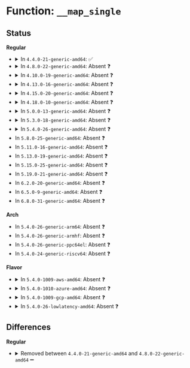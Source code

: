 # Function: <code>__map_single</code>

## Status
<b>Regular</b>
<ul>
<li>
<details>
<summary>In <code>4.4.0-21-generic-amd64</code>: ✅</summary>

```c
dma_addr_t __map_single(struct device * dev, struct dma_ops_domain * dma_dom, phys_addr_t paddr, size_t size, int dir, bool align, u64 dma_mask)
```

```json
{
  "name": "__map_single",
  "collision_type": "Unique Static",
  "inline_type": "No",
  "funcs": [
    {
      "addr": 18446744071584287616,
      "name": "__map_single",
      "external": false,
      "loc": "drivers/iommu/amd_iommu.c:2371",
      "file": "drivers/iommu/amd_iommu.c",
      "inline": "seen, unknown",
      "caller_inline": [],
      "caller_func": [
        "drivers/iommu/amd_iommu.c:map_sg",
        "drivers/iommu/amd_iommu.c:map_page",
        "drivers/iommu/amd_iommu.c:alloc_coherent"
      ]
    }
  ],
  "symbols": [
    {
      "addr": 18446744071584287616,
      "name": "__map_single",
      "section": ".text",
      "bind": "STB_LOCAL",
      "size": 1075
    }
  ]
}
```
</details>
</li>
<li>
<details>
<summary>In <code>4.8.0-22-generic-amd64</code>: Absent ❓</summary>

```json
{
  "name": "__map_single",
  "collision_type": "Unique Static",
  "inline_type": "Selective",
  "funcs": [
    {
      "addr": 18446744071584627072,
      "name": "__map_single",
      "external": false,
      "loc": "drivers/iommu/amd_iommu.c:2283",
      "file": "drivers/iommu/amd_iommu.c",
      "inline": "not declared, inlined",
      "caller_inline": [],
      "caller_func": [
        "drivers/iommu/amd_iommu.c:alloc_coherent",
        "drivers/iommu/amd_iommu.c:map_page"
      ]
    }
  ],
  "symbols": [
    {
      "addr": 18446744071584627072,
      "name": "__map_single.isra.26",
      "section": ".text",
      "bind": "STB_LOCAL",
      "size": 421
    }
  ]
}
```
</details>
</li>
<li>
<details>
<summary>In <code>4.10.0-19-generic-amd64</code>: Absent ❓</summary>

```json
{
  "name": "__map_single",
  "collision_type": "Unique Static",
  "inline_type": "Selective",
  "funcs": [
    {
      "addr": 18446744071584812176,
      "name": "__map_single",
      "external": false,
      "loc": "drivers/iommu/amd_iommu.c:2376",
      "file": "drivers/iommu/amd_iommu.c",
      "inline": "not declared, inlined",
      "caller_inline": [],
      "caller_func": [
        "drivers/iommu/amd_iommu.c:alloc_coherent",
        "drivers/iommu/amd_iommu.c:map_page"
      ]
    }
  ],
  "symbols": [
    {
      "addr": 18446744071584812176,
      "name": "__map_single.isra.25",
      "section": ".text",
      "bind": "STB_LOCAL",
      "size": 421
    }
  ]
}
```
</details>
</li>
<li>
<details>
<summary>In <code>4.13.0-16-generic-amd64</code>: Absent ❓</summary>

```json
{
  "name": "__map_single",
  "collision_type": "Unique Static",
  "inline_type": "Selective",
  "funcs": [
    {
      "addr": 18446744071584903392,
      "name": "__map_single",
      "external": false,
      "loc": "drivers/iommu/amd_iommu.c:2537",
      "file": "drivers/iommu/amd_iommu.c",
      "inline": "not declared, inlined",
      "caller_inline": [],
      "caller_func": [
        "drivers/iommu/amd_iommu.c:alloc_coherent",
        "drivers/iommu/amd_iommu.c:map_page"
      ]
    }
  ],
  "symbols": [
    {
      "addr": 18446744071584903392,
      "name": "__map_single.isra.32",
      "section": ".text",
      "bind": "STB_LOCAL",
      "size": 443
    }
  ]
}
```
</details>
</li>
<li>
<details>
<summary>In <code>4.15.0-20-generic-amd64</code>: Absent ❓</summary>

```json
{
  "name": "__map_single",
  "collision_type": "Unique Static",
  "inline_type": "Selective",
  "funcs": [
    {
      "addr": 18446744071585324400,
      "name": "__map_single",
      "external": false,
      "loc": "drivers/iommu/amd_iommu.c:2319",
      "file": "drivers/iommu/amd_iommu.c",
      "inline": "not declared, inlined",
      "caller_inline": [],
      "caller_func": [
        "drivers/iommu/amd_iommu.c:alloc_coherent",
        "drivers/iommu/amd_iommu.c:map_page"
      ]
    }
  ],
  "symbols": [
    {
      "addr": 18446744071585324400,
      "name": "__map_single.isra.30",
      "section": ".text",
      "bind": "STB_LOCAL",
      "size": 443
    }
  ]
}
```
</details>
</li>
<li>
<details>
<summary>In <code>4.18.0-10-generic-amd64</code>: Absent ❓</summary>

```json
{
  "name": "__map_single",
  "collision_type": "Unique Static",
  "inline_type": "Selective",
  "funcs": [
    {
      "addr": 18446744071585563696,
      "name": "__map_single",
      "external": false,
      "loc": "drivers/iommu/amd_iommu.c:2329",
      "file": "drivers/iommu/amd_iommu.c",
      "inline": "not declared, inlined",
      "caller_inline": [],
      "caller_func": [
        "drivers/iommu/amd_iommu.c:alloc_coherent",
        "drivers/iommu/amd_iommu.c:map_page"
      ]
    }
  ],
  "symbols": [
    {
      "addr": 18446744071585563696,
      "name": "__map_single.isra.33",
      "section": ".text",
      "bind": "STB_LOCAL",
      "size": 433
    }
  ]
}
```
</details>
</li>
<li>
<details>
<summary>In <code>5.0.0-13-generic-amd64</code>: Absent ❓</summary>

```json
{
  "name": "__map_single",
  "collision_type": "Unique Static",
  "inline_type": "Selective",
  "funcs": [
    {
      "addr": 18446744071585689024,
      "name": "__map_single",
      "external": false,
      "loc": "drivers/iommu/amd_iommu.c:2405",
      "file": "drivers/iommu/amd_iommu.c",
      "inline": "not declared, inlined",
      "caller_inline": [],
      "caller_func": [
        "drivers/iommu/amd_iommu.c:alloc_coherent",
        "drivers/iommu/amd_iommu.c:map_page"
      ]
    }
  ],
  "symbols": [
    {
      "addr": 18446744071585689024,
      "name": "__map_single.isra.31",
      "section": ".text",
      "bind": "STB_LOCAL",
      "size": 433
    }
  ]
}
```
</details>
</li>
<li>
<details>
<summary>In <code>5.3.0-18-generic-amd64</code>: Absent ❓</summary>

```json
{
  "name": "__map_single",
  "collision_type": "Unique Static",
  "inline_type": "Selective",
  "funcs": [
    {
      "addr": 18446744071585916624,
      "name": "__map_single",
      "external": false,
      "loc": "drivers/iommu/amd_iommu.c:2386",
      "file": "drivers/iommu/amd_iommu.c",
      "inline": "not declared, inlined",
      "caller_inline": [],
      "caller_func": [
        "drivers/iommu/amd_iommu.c:alloc_coherent",
        "drivers/iommu/amd_iommu.c:map_page"
      ]
    }
  ],
  "symbols": [
    {
      "addr": 18446744071585916624,
      "name": "__map_single.isra.0",
      "section": ".text",
      "bind": "STB_LOCAL",
      "size": 439
    }
  ]
}
```
</details>
</li>
<li>
<details>
<summary>In <code>5.4.0-26-generic-amd64</code>: Absent ❓</summary>

```json
{
  "name": "__map_single",
  "collision_type": "Unique Static",
  "inline_type": "Selective",
  "funcs": [
    {
      "addr": 18446744071586060944,
      "name": "__map_single",
      "external": false,
      "loc": "drivers/iommu/amd_iommu.c:2409",
      "file": "drivers/iommu/amd_iommu.c",
      "inline": "not declared, inlined",
      "caller_inline": [],
      "caller_func": [
        "drivers/iommu/amd_iommu.c:alloc_coherent",
        "drivers/iommu/amd_iommu.c:map_page"
      ]
    }
  ],
  "symbols": [
    {
      "addr": 18446744071586060944,
      "name": "__map_single.isra.0",
      "section": ".text",
      "bind": "STB_LOCAL",
      "size": 456
    }
  ]
}
```
</details>
</li>
<li>
In <code>5.8.0-25-generic-amd64</code>: Absent ❓
</li>
<li>
In <code>5.11.0-16-generic-amd64</code>: Absent ❓
</li>
<li>
In <code>5.13.0-19-generic-amd64</code>: Absent ❓
</li>
<li>
In <code>5.15.0-25-generic-amd64</code>: Absent ❓
</li>
<li>
In <code>5.19.0-21-generic-amd64</code>: Absent ❓
</li>
<li>
In <code>6.2.0-20-generic-amd64</code>: Absent ❓
</li>
<li>
In <code>6.5.0-9-generic-amd64</code>: Absent ❓
</li>
<li>
In <code>6.8.0-31-generic-amd64</code>: Absent ❓
</li>
</ul>
<b>Arch</b>
<ul>
<li>
In <code>5.4.0-26-generic-arm64</code>: Absent ❓
</li>
<li>
In <code>5.4.0-26-generic-armhf</code>: Absent ❓
</li>
<li>
In <code>5.4.0-26-generic-ppc64el</code>: Absent ❓
</li>
<li>
In <code>5.4.0-24-generic-riscv64</code>: Absent ❓
</li>
</ul>
<b>Flavor</b>
<ul>
<li>
<details>
<summary>In <code>5.4.0-1009-aws-amd64</code>: Absent ❓</summary>

```json
{
  "name": "__map_single",
  "collision_type": "Unique Static",
  "inline_type": "Selective",
  "funcs": [
    {
      "addr": 18446744071585821920,
      "name": "__map_single",
      "external": false,
      "loc": "drivers/iommu/amd_iommu.c:2409",
      "file": "drivers/iommu/amd_iommu.c",
      "inline": "not declared, inlined",
      "caller_inline": [],
      "caller_func": [
        "drivers/iommu/amd_iommu.c:alloc_coherent",
        "drivers/iommu/amd_iommu.c:map_page"
      ]
    }
  ],
  "symbols": [
    {
      "addr": 18446744071585821920,
      "name": "__map_single.isra.0",
      "section": ".text",
      "bind": "STB_LOCAL",
      "size": 456
    }
  ]
}
```
</details>
</li>
<li>
<details>
<summary>In <code>5.4.0-1010-azure-amd64</code>: Absent ❓</summary>

```json
{
  "name": "__map_single",
  "collision_type": "Unique Static",
  "inline_type": "Selective",
  "funcs": [
    {
      "addr": 18446744071585681104,
      "name": "__map_single",
      "external": false,
      "loc": "drivers/iommu/amd_iommu.c:2409",
      "file": "drivers/iommu/amd_iommu.c",
      "inline": "not declared, inlined",
      "caller_inline": [],
      "caller_func": [
        "drivers/iommu/amd_iommu.c:alloc_coherent",
        "drivers/iommu/amd_iommu.c:map_page"
      ]
    }
  ],
  "symbols": [
    {
      "addr": 18446744071585681104,
      "name": "__map_single.isra.0",
      "section": ".text",
      "bind": "STB_LOCAL",
      "size": 456
    }
  ]
}
```
</details>
</li>
<li>
<details>
<summary>In <code>5.4.0-1009-gcp-amd64</code>: Absent ❓</summary>

```json
{
  "name": "__map_single",
  "collision_type": "Unique Static",
  "inline_type": "Selective",
  "funcs": [
    {
      "addr": 18446744071586010960,
      "name": "__map_single",
      "external": false,
      "loc": "drivers/iommu/amd_iommu.c:2409",
      "file": "drivers/iommu/amd_iommu.c",
      "inline": "not declared, inlined",
      "caller_inline": [],
      "caller_func": [
        "drivers/iommu/amd_iommu.c:alloc_coherent",
        "drivers/iommu/amd_iommu.c:map_page"
      ]
    }
  ],
  "symbols": [
    {
      "addr": 18446744071586010960,
      "name": "__map_single.isra.0",
      "section": ".text",
      "bind": "STB_LOCAL",
      "size": 456
    }
  ]
}
```
</details>
</li>
<li>
<details>
<summary>In <code>5.4.0-26-lowlatency-amd64</code>: Absent ❓</summary>

```json
{
  "name": "__map_single",
  "collision_type": "Unique Static",
  "inline_type": "Selective",
  "funcs": [
    {
      "addr": 18446744071586119808,
      "name": "__map_single",
      "external": false,
      "loc": "drivers/iommu/amd_iommu.c:2409",
      "file": "drivers/iommu/amd_iommu.c",
      "inline": "not declared, inlined",
      "caller_inline": [],
      "caller_func": [
        "drivers/iommu/amd_iommu.c:alloc_coherent",
        "drivers/iommu/amd_iommu.c:map_page"
      ]
    }
  ],
  "symbols": [
    {
      "addr": 18446744071586119808,
      "name": "__map_single.isra.0",
      "section": ".text",
      "bind": "STB_LOCAL",
      "size": 456
    }
  ]
}
```
</details>
</li>
</ul>

## Differences
<b>Regular</b>
<ul>
<li>
<details>
<summary>Removed between <code>4.4.0-21-generic-amd64</code> and <code>4.8.0-22-generic-amd64</code> ➖</summary>

```c
dma_addr_t __map_single(struct device * dev, struct dma_ops_domain * dma_dom, phys_addr_t paddr, size_t size, int dir, bool align, u64 dma_mask)
```
</details>
</li>
</ul>
